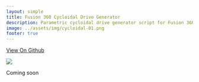 ```yaml
---
layout: simple
title: Fusion 360 Cycloidal Drive Generator
description: Parametric cycloidal drive generator script for Fusion 360
image: ../assets/img/cycloidal-01.png
footer: true
---
```


<a href="https://github.com/jackw01/fusion360-cycloidal-drive" class="button">View On Github</a>

![](../assets/img/cycloidal-01.png)

Coming soon
